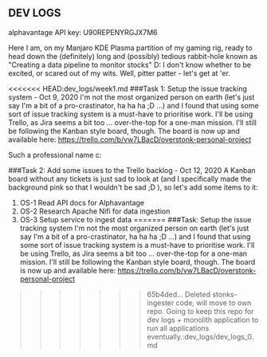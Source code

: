 DEV LOGS
---
alphavantage API key: U90REPENYRGJX7M6

Here I am, on my Manjaro KDE Plasma partition of my gaming rig, ready to head down the (definitely) long and (possibly)
tedious rabbit-hole known as "Creating a data pipeline to monitor stocks" D: I don't know whether to be excited, or
scared out of my wits. Well, pitter patter - let's get at 'er.

<<<<<<< HEAD:dev_logs/week1.md
###Task 1: Setup the issue tracking system - Oct 9, 2020
I'm not the most organized person on earth (let's just say I'm a bit of  a pro-crastinator, ha ha ha ;D ...) and I found
that using some sort of issue tracking system is a must-have to prioritise work. I'll be using Trello, as Jira seems a 
bit too ... over-the-top for a one-man mission. I'll still be following the Kanban style board, though. The board is now
up and available here: <https://trello.com/b/vw7LBacD/overstonk-personal-project>

Such a professional name c:

###Task 2: Add some issues to the Trello backlog - Oct 12, 2020
A Kanban board without any tickets is just sad to look at (and I specifically made the background pink so that I wouldn't
be sad ;D ), so let's add some items to it:
1. OS-1 Read API docs for Alphavantage
2. OS-2 Research Apache Nifi for data ingestion
3. OS-3 Setup service to ingest data
=======
###Task: Setup the issue tracking system
I'm not the most organized person on earth (let's just say I'm a bit of  a pro-crastinator, ha ha ha ;D ...) and I found
that using some sort of issue tracking system is a must-have to prioritise work. I'll be using Trello, as Jira seems a 
bit too ... over-the-top for a one-man mission. I'll still be following the Kanban style board, though. The board is now
up and available here: <https://trello.com/b/vw7LBacD/overstonk-personal-project>
>>>>>>> 65b4ded... Deleted stonks-ingester code, will move to own repo. Going to keep this repo for dev logs + monolith application to run all applications eventually.:dev_logs/dev_logs_0.md
